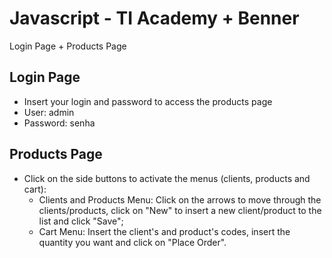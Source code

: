 # Javascript - TI Academy + Benner
Login Page + Products Page

## Login Page
- Insert your login and password to access the products page
- User: admin
- Password: senha

## Products Page
- Click on the side buttons to activate the menus (clients, products and cart):
  - Clients and Products Menu: Click on the arrows to move through the clients/products, click on "New" to insert a new client/product to the list and click "Save";
  - Cart Menu: Insert the client's and product's codes, insert the quantity you want and click on "Place Order".
